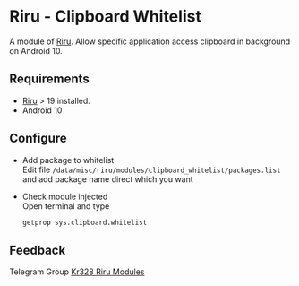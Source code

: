 # Riru - Clipboard Whitelist

A module of [Riru](https://github.com/RikkaApps/Riru). Allow specific application access clipboard in background on Android 10.

## Requirements

* [Riru](https://github.com/RikkaApps/Riru) > 19 installed.
* Android 10



## Configure


* Add package to whitelist  
  Edit file `/data/misc/riru/modules/clipboard_whitelist/packages.list` and add package name direct which you want
  
* Check module injected  
  Open terminal and type
  ```bash
  getprop sys.clipboard.whitelist
  ```


## Feedback

Telegram Group [Kr328 Riru Modules](https://t.me/kr328_riru_modules)
